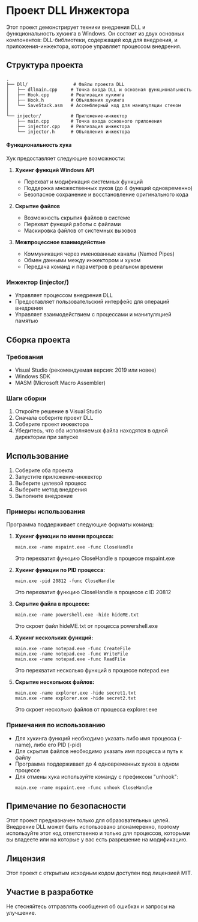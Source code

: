 # Проект DLL Инжектора

Этот проект демонстрирует техники внедрения DLL и функциональность хукинга в Windows. Он состоит из двух основных компонентов: DLL-библиотеки, содержащей код для внедрения, и приложения-инжектора, которое управляет процессом внедрения.

## Структура проекта

```
.
├── Dll/                 # Файлы проекта DLL
│   ├── dllmain.cpp     # Точка входа DLL и основная функциональность
│   ├── Hook.cpp        # Реализация хукинга
│   ├── Hook.h          # Объявления хукинга
│   └── SaveStack.asm   # Ассемблерный код для манипуляции стеком
│
└── injector/           # Приложение-инжектор
    ├── main.cpp        # Точка входа основного приложения
    ├── injector.cpp    # Реализация инжектора
    └── injector.h      # Объявления инжектора
```

#### Функциональность хука
Хук предоставляет следующие возможности:
1. **Хукинг функций Windows API**
   - Перехват и модификация системных функций
   - Поддержка множественных хуков (до 4 функций одновременно)
   - Безопасное сохранение и восстановление оригинального кода

2. **Скрытие файлов**
   - Возможность скрытия файлов в системе
   - Перехват функций работы с файлами
   - Маскировка файлов от системных вызовов

3. **Межпроцессное взаимодействие**
   - Коммуникация через именованные каналы (Named Pipes)
   - Обмен данными между инжектором и хуком
   - Передача команд и параметров в реальном времени

### Инжектор (injector/)
- Управляет процессом внедрения DLL
- Предоставляет пользовательский интерфейс для операций внедрения
- Управляет взаимодействием с процессами и манипуляцией памятью

## Сборка проекта

### Требования
- Visual Studio (рекомендуемая версия: 2019 или новее)
- Windows SDK
- MASM (Microsoft Macro Assembler)

### Шаги сборки
1. Откройте решение в Visual Studio
2. Сначала соберите проект DLL
3. Соберите проект инжектора
4. Убедитесь, что оба исполняемых файла находятся в одной директории при запуске

## Использование

1. Соберите оба проекта
2. Запустите приложение-инжектор
3. Выберите целевой процесс
4. Выберите метод внедрения
5. Выполните внедрение

### Примеры использования

Программа поддерживает следующие форматы команд:

1. **Хукинг функции по имени процесса:**
   ```
   main.exe -name mspaint.exe -func CloseHandle
   ```
   Это перехватит функцию CloseHandle в процессе mspaint.exe

2. **Хукинг функции по PID процесса:**
   ```
   main.exe -pid 20812 -func CloseHandle
   ```
   Это перехватит функцию CloseHandle в процессе с ID 20812

3. **Скрытие файла в процессе:**
   ```
   main.exe -name powershell.exe -hide hideME.txt
   ```
   Это скроет файл hideME.txt от процесса powershell.exe

4. **Хукинг нескольких функций:**
   ```
   main.exe -name notepad.exe -func CreateFile
   main.exe -name notepad.exe -func WriteFile
   main.exe -name notepad.exe -func ReadFile
   ```
   Это перехватит несколько функций в процессе notepad.exe

5. **Скрытие нескольких файлов:**
   ```
   main.exe -name explorer.exe -hide secret1.txt
   main.exe -name explorer.exe -hide secret2.txt
   ```
   Это скроет несколько файлов от процесса explorer.exe

### Примечания по использованию

- Для хукинга функций необходимо указать либо имя процесса (-name), либо его PID (-pid)
- Для скрытия файлов необходимо указать имя процесса и путь к файлу
- Программа поддерживает до 4 одновременных хуков в одном процессе
- Для отмены хука используйте команду с префиксом "unhook":
  ```
  main.exe -name mspaint.exe -func unhook CloseHandle
  ```

## Примечание по безопасности

Этот проект предназначен только для образовательных целей. Внедрение DLL может быть использовано злонамеренно, поэтому используйте этот код ответственно и только для процессов, которыми вы владеете или на которые у вас есть разрешение на модификацию.

## Лицензия

Этот проект с открытым исходным кодом доступен под лицензией MIT.

## Участие в разработке

Не стесняйтесь отправлять сообщения об ошибках и запросы на улучшение. 

